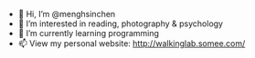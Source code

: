 - 👋 Hi, I’m @menghsinchen
- 👀 I’m interested in reading, photography & psychology
- 🌱 I’m currently learning programming
- 📫 View my personal website: http://walkinglab.somee.com/

<!---
menghsinchen/menghsinchen is a ✨ special ✨ repository because its `README.md` (this file) appears on your GitHub profile.
You can click the Preview link to take a look at your changes.
--->
